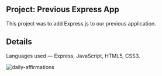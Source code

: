## Project: Previous Express App

This project was to add Express.js to our previous application. 

## Details

Languages used — Express, JavaScript, HTML5, CSS3.

![daily-affirmations](https://user-images.githubusercontent.com/88905557/138363358-95f41012-a812-44d9-9510-f0acc1876413.png)



